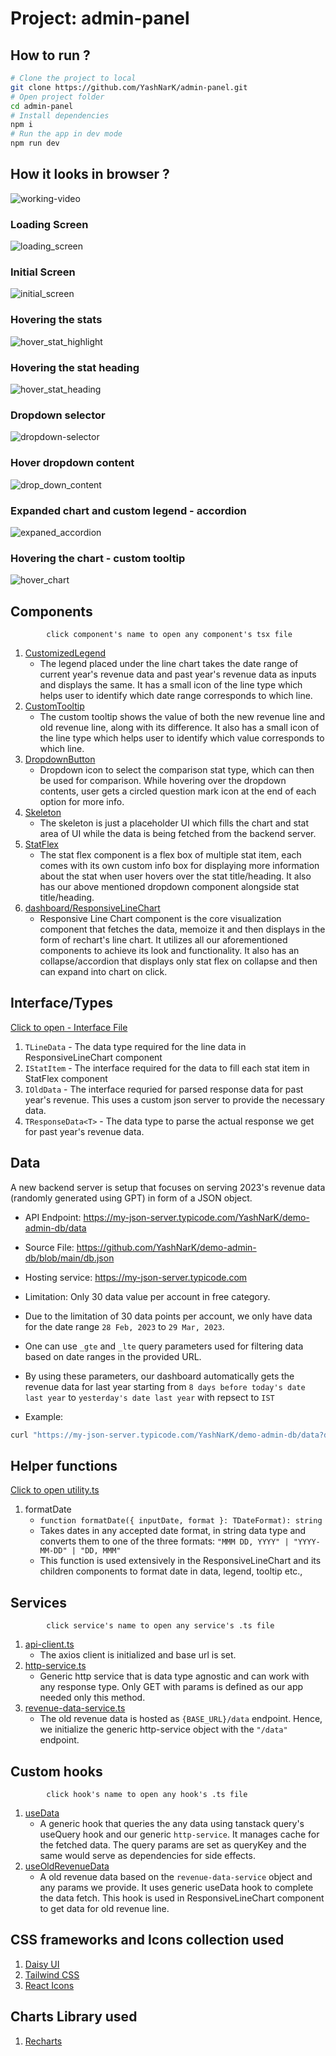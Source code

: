 # Project: admin-panel

## How to run ?

```bash
# Clone the project to local
git clone https://github.com/YashNarK/admin-panel.git
# Open project folder
cd admin-panel
# Install dependencies
npm i
# Run the app in dev mode
npm run dev
```

## How it looks in browser ?

![working-video](media/working_video.gif)

### Loading Screen

![loading_screen](./media/loading_screen.png)

### Initial Screen

![initial_screen](./media/initial_screen.png)

### Hovering the stats

![hover_stat_highlight](./media/hover_stat.png)

### Hovering the stat heading

![hover_stat_heading](./media/hover_stat_heading_tooltip.png)

### Dropdown selector

![dropdown-selector](./media/dropdown_button.png)

### Hover dropdown content

![drop_down_content](./media/hover_dropdown_content.png)

### Expanded chart and custom legend - accordion

![expaned_accordion](./media/expanded_accordion.png)

### Hovering the chart - custom tooltip

![hover_chart](./media/hover_chart_tooltip.png)

## Components

            click component's name to open any component's tsx file

1. [CustomizedLegend](.\src\components\CustomizedLegend\CustomizedLegend.tsx)
   - The legend placed under the line chart takes the date range of current year's revenue data and past year's revenue data as inputs and displays the same. It has a small icon of the line type which helps user to identify which date range corresponds to which line.
2. [CustomTooltip](.\src\components\CustomTooltip\CustomTooltip.tsx)
   - The custom tooltip shows the value of both the new revenue line and old revenue line, along with its difference. It also has a small icon of the line type which helps user to identify which value corresponds to which line.
3. [DropdownButton](.\src\components\DropdownButton\DropdownButton.tsx)
   - Dropdown icon to select the comparison stat type, which can then be used for comparison. While hovering over the dropdown contents, user gets a circled question mark icon at the end of each option for more info.
4. [Skeleton](.\src\components\Skeleton\Skeleton.tsx)
   - The skeleton is just a placeholder UI which fills the chart and stat area of UI while the data is being fetched from the backend server.
5. [StatFlex](.\src\components\StatFlex\StatFlex.tsx)
   - The stat flex component is a flex box of multiple stat item, each comes with its own custom info box for displaying more information about the stat when user hovers over the stat title/heading. It also has our above mentioned dropdown component alongside stat title/heading.
6. [dashboard/ResponsiveLineChart](.\src\components\dashboard\ResponsiveLineChart.tsx)
   - Responsive Line Chart component is the core visualization component that fetches the data, memoize it and then displays in the form of rechart's line chart. It utilizes all our aforementioned components to achieve its look and functionality. It also has an collapse/accordion that displays only stat flex on collapse and then can expand into chart on click.

## Interface/Types

[Click to open - Interface File](.\src\interfaces\index.ts)

1. `TLineData` - The data type required for the line data in ResponsiveLineChart component
2. `IStatItem` - The interface required for the data to fill each stat item in StatFlex component
3. `IOldData` - The interface requried for parsed response data for past year's revenue. This uses a custom json server to provide the necessary data.
4. `TResponseData<T>` - The data type to parse the actual response we get for past year's revenue data.

## Data

A new backend server is setup that focuses on serving 2023's revenue data (randomly generated using GPT) in form of a JSON object.

- API Endpoint: https://my-json-server.typicode.com/YashNarK/demo-admin-db/data
- Source File: https://github.com/YashNarK/demo-admin-db/blob/main/db.json

- Hosting service: https://my-json-server.typicode.com
- Limitation: Only 30 data value per account in free category.

- Due to the limitation of 30 data points per account, we only have data for the date range `28 Feb, 2023` to `29 Mar, 2023`.
- One can use `_gte` and `_lte` query parameters used for filtering data based on date ranges in the provided URL.
- By using these parameters, our dashboard automatically gets the revenue data for last year starting from `8 days before today's date last year` to `yesterday's date last year` with repsect to `IST`

- Example:

```bash
curl "https://my-json-server.typicode.com/YashNarK/demo-admin-db/data?date_gte=2023-02-29&date_lte=2023-03-07"

```

## Helper functions

[Click to open utility.ts](./src/helpers/utility.ts)

1. formatDate
   - `function formatDate({ inputDate, format }: TDateFormat): string`
   - Takes dates in any accepted date format, in string data type and converts them to one of the three formats: `"MMM DD, YYYY" | "YYYY-MM-DD" | "DD, MMM"`
   - This function is used extensively in the ResponsiveLineChart and its children components to format date in data, legend, tooltip etc.,

## Services

            click service's name to open any service's .ts file

1. [api-client.ts](./src/services/api-client.ts)
   - The axios client is initialized and base url is set.
2. [http-service.ts](./src/services/http-service.ts)
   - Generic http service that is data type agnostic and can work with any response type. Only GET with params is defined as our app needed only this method.
3. [revenue-data-service.ts](./src/services/revenue-data-service.ts)
   - The old revenue data is hosted as `{BASE_URL}/data` endpoint. Hence, we initialize the generic http-service object with the `"/data"` endpoint.

## Custom hooks

            click hook's name to open any hook's .ts file

1. [useData](./src/hooks/useData.ts)
   - A generic hook that queries the any data using tanstack query's useQuery hook and our generic `http-service`. It manages cache for the fetched data. The query params are set as queryKey and the same would serve as dependencies for side effects.
2. [useOldRevenueData](./src/hooks/useOldRevenueData.ts)
   - A old revenue data based on the `revenue-data-service` object and any params we provide. It uses generic useData hook to complete the data fetch. This hook is used in ResponsiveLineChart component to get data for old revenue line.

## CSS frameworks and Icons collection used

1. [Daisy UI](https://daisyui.com/)
2. [Tailwind CSS](https://tailwindcss.com/)
3. [React Icons](https://react-icons.github.io/react-icons/)

## Charts Library used

1. [Recharts](https://recharts.org/)
